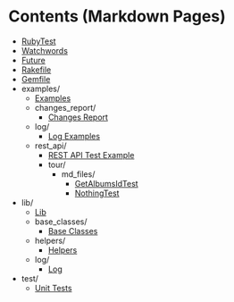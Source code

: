# Contents (Markdown Pages)

   - [RubyTest](./README.md)
   - [Watchwords](./Watchwords.md)
   - [Future](./Future.md)
   - [Rakefile](./Rakefile.md)
   - [Gemfile](./Gemfile.md)
   - examples/
     - [Examples](./examples/Examples.md)
     - changes_report/
       - [Changes Report](./examples/changes_report/ChangesReport.md)
     - log/
       - [Log Examples](./examples/log/Log.md)
     - rest_api/
       - [REST API Test Example](./examples/rest_api/RestAPI.md)
       - tour/
         - md_files/
           - [GetAlbumsIdTest](./examples/rest_api/tour/md_files/GetAlbumsIdTest.md)
           - [NothingTest](./examples/rest_api/tour/md_files/NothingTest.md)
   - lib/
     - [Lib](./lib/Lib.md)
     - base_classes/
       - [Base Classes](./lib/base_classes/BaseClasses.md)
     - helpers/
       - [Helpers](./lib/helpers/Helpers.md)
     - log/
       - [Log](./lib/log/Log.md)
   - test/
     - [Unit Tests](./test/Test.md)
